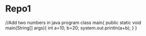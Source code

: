 # Repo1
//Add two numbers in java program
class main{
  public static void main(String[] args){
  int a=10, b=20;
  system.out.println(a+b);
  }
  }
